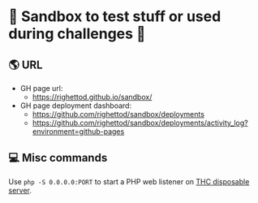 # 🧪 Sandbox to test stuff or used during challenges 🧪 


## 🌎 URL

* GH page url:
  * <https://righettod.github.io/sandbox/>
* GH page deployment dashboard:
  * <https://github.com/righettod/sandbox/deployments>
  * <https://github.com/righettod/sandbox/deployments/activity_log?environment=github-pages>

## 💻 Misc commands

Use `php -S 0.0.0.0:PORT` to start a PHP web listener on [THC disposable server](https://blog.thc.org/disposable-root-servers).
